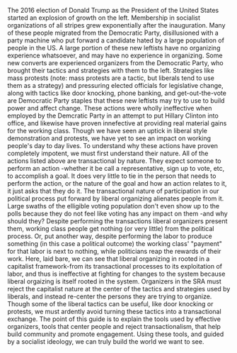   The 2016 election of Donald Trump as the President of the United States started an explosion of growth on the left. Membership in socialist organizations of all stripes grew exponentially after the inauguration. Many of these people migrated from the Democratic Party, disillusioned with a party machine who put forward a candidate hated by a large population of people in the US. A large portion of these new leftists have no organizing experience whatsoever, and may have no experience in organizing. Some new converts are experienced organizers from the Democratic Party, who brought their tactics and strategies with them to the left. Strategies like mass protests (note: mass protests are a tactic, but liberals tend to use them as a strategy) and pressuring elected officials for legislative change, along with tactics like door knocking, phone banking, and get-out-the-vote are Democratic Party staples that these new leftists may try to use to build power and affect change. These actions were wholly ineffective when employed by the Demcratic Party in an attempt to put Hillary Clinton into office, and likewise have proven innefective at providing real material gains for the working class. Though we have seen an uptick in liberal style demonstration and protests, we have yet to see an impact on working people's day to day lives.
    To understand why these actions have proven completely impotent, we must first understand their nature. All of the actions listed above are transactional by nature. They expect someone to perform an action -whether it be call a representative, sign up to vote, etc, to accomplish a goal. It does very little to tie in the person that needs to perform the action, or the nature of the goal and how an action relates to it, it just asks that they do it. The transactional nature of participation in our political process put forward by liberal organizing alienates people from it. Large swaths of the elligible voting population don't even show up to the polls because they do not feel like voting has any impact on them -and why should they? Despite performing the transactions liberal organizers present them, working class people get nothing (or very little) from the political process. Or, put another way, despite performing the labor to produce something (in this case a political outcome) the working class' "payment" for that labor is next to nothing, while politicians reap the rewards of their work. Here, laid bare, we can see that liberal organizing in rooted in a capitalist framework-from its transactional processes to its exploitation of labor, and thus is ineffective at fighting for changes to the system because liberal orgaizing is itself rooted in the system.
     Organizers in the SRA must reject the capitalist nature at the center of the tactics and strategies used by liberals, and instead re-center the persons they are trying to organize. Though some of the liberal tactics can be useful, like door knocking or protests, we must ardently avoid turning these tactics into a transactional exchange. The point of this guide is to explain the tools used by effective organizers, tools that center people and reject transactionalism, that help build community and promote engagement. Using these tools, and guided by a socialist ideology, we can truly build the world we want to see.
